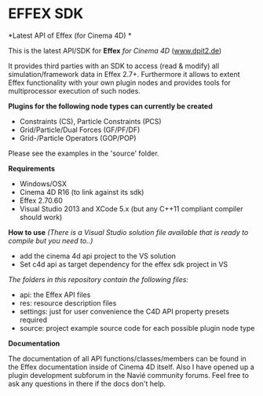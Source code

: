 # EFFEX SDK
*Latest API of Effex (for Cinema 4D) *

This is the latest API/SDK for **Effex** *for Cinema 4D* (www.dpit2.de)

It provides third parties with an SDK to access (read & modify) all simulation/framework data in Effex 2.7+.
Furthermore it allows to extent Effex functionality with your own plugin nodes and provides tools for multiprocessor execution of such nodes.

**Plugins for the following node types can currently be created**
- Constraints (CS), Particle Constraints (PCS)
- Grid/Particle/Dual Forces (GF/PF/DF)
- Grid-/Particle Operators (GOP/POP)

Please see the examples in the 'source' folder.

**Requirements**
- Windows/OSX
- Cinema 4D R16 (to link against its sdk)
- Effex 2.70.60
- Visual Studio 2013 and XCode 5.x (but any C++11 compliant compiler should work)

**How to use**
*(There is a Visual Studio solution file available that is ready to compile but you need to..)*
- add the cinema 4d api project to the VS solution
- Set c4d api as target dependency for the effex sdk project in VS


*The folders in this repository contain the following files:*
- api: the Effex API files
- res: resource description files
- settings: just for user convenience the C4D API property presets required
- source: project example source code for each possible plugin node type


**Documentation**

The documentation of all API functions/classes/members can be found in the Effex documentation inside of Cinema 4D itself.
Also I have opened up a plugin development subforum in the Navié community forums. 
Feel free to ask any questions in there if the docs don't help.

